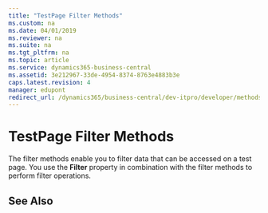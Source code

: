 ```yaml
---
title: "TestPage Filter Methods"
ms.custom: na
ms.date: 04/01/2019
ms.reviewer: na
ms.suite: na
ms.tgt_pltfrm: na
ms.topic: article
ms.service: dynamics365-business-central
ms.assetid: 3e212967-33de-4954-8374-8763e4883b3e
caps.latest.revision: 4
manager: edupont
redirect_url: /dynamics365/business-central/dev-itpro/developer/methods-auto/library
---
```


 

# TestPage Filter Methods
The filter methods enable you to filter data that can be accessed on a test page. You use the **Filter** property in combination with the filter methods to perform filter operations.  
  
## See Also  
<!--Links [Test Pages](Test-Pages.md) -->  